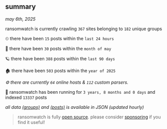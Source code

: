 
## summary
_may 6th, 2025_

ransomwatch is currently crawling `367` sites belonging to `182` unique groups

⏲ there have been `15` posts within the `last 24 hours`

🦈 there have been `30` posts within the `month of may`

🪐 there have been `388` posts within the `last 90 days`

🏚 there have been `503` posts within the `year of 2025`

_⚙️ there are currently `64` online hosts & `112` custom parsers._

🦕 ransomwatch has been running for `3 years, 8 months and 0 days` and indexed `13337` posts

_all data  [(groups)](http://https://dataleak.hopeless99.top//groups) and [(posts)](http://https://dataleak.hopeless99.top//posts) is available in JSON (updated hourly)_

> ransomwatch is fully [open source](https://github.com/joshhighet/ransomwatch#ransomwatch--). please consider [sponsoring](https://github.com/sponsors/joshhighet) if you find it useful!
